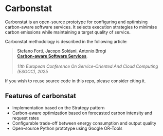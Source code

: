 # Carbonstat

Carbonstat is an open-source prototype for configuring and optimising carbon-aware software services. It selects execution strategies to minimise carbon emissions while maintaining a target quality of service.

Carbonstat methodology is described in the following article:

> [Stefano Forti](http://pages.di.unipi.it/forti), [Jacopo Soldani](http://pages.di.unipi.it/soldani), [Antonio Brogi](http://pages.di.unipi.it/brogi)<br>
> [**Carbon-aware Software Services**](https://doi.org/10.1007/978-3-031-84617-5_6), <br>	
> *11th European Conference On Service-Oriented And Cloud Computing (ESOCC), 2025*

If you wish to reuse source code in this repo, please consider citing it.

## Features of carbonstat
- Implementation based on the Strategy pattern
- Carbon-aware optimization based on forecasted carbon intensity and request rates
- Configurable trade-off between energy consumption and output quality
- Open-source Python prototype using Google OR-Tools

